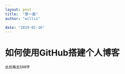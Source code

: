 ```yaml
---
layout: post
title:  "第一篇"
author: "willis"

date: "2019-02-16"
---
```


# 如何使用GitHub搭建个人博客

```
此处略去500字
```

